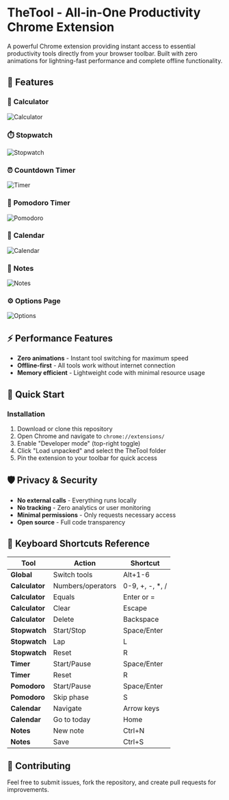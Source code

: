 # TheTool - All-in-One Productivity Chrome Extension

A powerful Chrome extension providing instant access to essential productivity tools directly from your browser toolbar. Built with zero animations for lightning-fast performance and complete offline functionality.

## 🚀 Features

### 🧮 **Calculator**

![Calculator](screenshots/output/popup_calculator_classic_640x400.png)

### ⏱️ **Stopwatch**

![Stopwatch](screenshots/output/popup_stopwatch_classic_640x400.png)

### ⏰ **Countdown Timer**

![Timer](screenshots/output/popup_timer_classic_640x400.png)

### 🍅 **Pomodoro Timer**

![Pomodoro](screenshots/output/popup_pomodoro_classic_640x400.png)

### 📅 **Calendar**

![Calendar](screenshots/output/popup_calendar_classic_640x400.png)

### 📝 **Notes**

![Notes](screenshots/output/popup_notes_classic_640x400.png)

### ⚙️ **Options Page**

![Options](screenshots/output/options_appearance_classic_640x400.png)

## ⚡ Performance Features

- **Zero animations** - Instant tool switching for maximum speed
- **Offline-first** - All tools work without internet connection
- **Memory efficient** - Lightweight code with minimal resource usage

## 🎯 Quick Start

### Installation
1. Download or clone this repository
2. Open Chrome and navigate to `chrome://extensions/`
3. Enable "Developer mode" (top-right toggle)
4. Click "Load unpacked" and select the TheTool folder
5. Pin the extension to your toolbar for quick access



## 🛡️ Privacy & Security

- **No external calls** - Everything runs locally
- **No tracking** - Zero analytics or user monitoring  
- **Minimal permissions** - Only requests necessary access
- **Open source** - Full code transparency


## 📖 Keyboard Shortcuts Reference

| Tool | Action | Shortcut |
|------|--------|----------|
| **Global** | Switch tools | Alt+1-6 |
| **Calculator** | Numbers/operators | 0-9, +, -, *, / |
| **Calculator** | Equals | Enter or = |
| **Calculator** | Clear | Escape |
| **Calculator** | Delete | Backspace |
| **Stopwatch** | Start/Stop | Space/Enter |
| **Stopwatch** | Lap | L |
| **Stopwatch** | Reset | R |
| **Timer** | Start/Pause | Space/Enter |
| **Timer** | Reset | R |
| **Pomodoro** | Start/Pause | Space/Enter |
| **Pomodoro** | Skip phase | S |
| **Calendar** | Navigate | Arrow keys |
| **Calendar** | Go to today | Home |
| **Notes** | New note | Ctrl+N |
| **Notes** | Save | Ctrl+S |

## 🤝 Contributing

Feel free to submit issues, fork the repository, and create pull requests for improvements.


